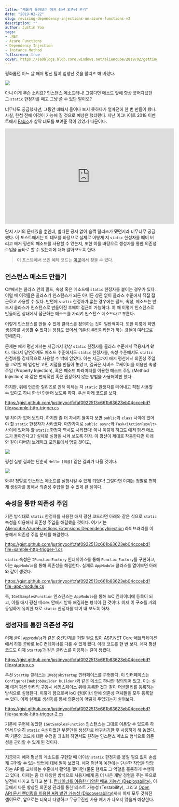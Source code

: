 ```yaml
---
title: "새롭게 톺아보는 애저 펑션 의존성 관리"
date: "2019-02-22"
slug: revising-dependency-injections-on-azure-functions-v2
description: ""
author: Justin Yoo
tags:
- .NET
- Azure Functions
- Dependency Injection
- Instance Method
fullscreen: true
cover: https://sa0blogs.blob.core.windows.net/aliencube/2019/02/getting-rid-of-static-modifier-from-azure-functions-00.png
---
```


평화롭던 어느 날 애저 펑션 팀이 엄청난 것을 릴리즈 해 버렸다.

![](https://sa0blogs.blob.core.windows.net/aliencube/2019/02/getting-rid-of-static-modifier-from-azure-functions-01.png)

아니 이게 무슨 소리요? 인스턴스 메소드라니! 그렇다면 메소드 앞에 항상 붙어다녔던 그 `static` 한정자를 떼고 그냥 쓸 수 있단 말이오?

너무나도 궁금했지만, 그동안 바빠서 들여다 보지 못하다가 얼마전에 한 번 만들어 봤다. 사실, 한첨 전에 이것이 가능해 질 것으로 예상은 했더랬다. 지난 이그나이트 2018 이벤트에서 [Fabio](https://twitter.com/codesapien)가 살짝 데모를 보여준 적이 있었기 때문이다.

<iframe width="560" height="315" src="https://www.youtube.com/embed/9Ep6N4PtAxc?start=2506" frameborder="0" allow="accelerometer; autoplay; encrypted-media; gyroscope; picture-in-picture" allowfullscreen></iframe>

단지 시기의 문제였을 뿐인데, 별다른 공지 없이 슬쩍 릴리즈가 됐던지라 너무너무 궁금했다. 이 포스트에서는 이 데모를 바탕으로 실제로 어떻게 저 `static` 한정자를 떼어 버리고 애저 펑션의 메소드를 사용할 수 있는지, 또한 이를 바탕으로 생성자를 통한 의존성 주입을 곧바로 할 수 있는지에 대해 알아보도록 한다.

> 이 포스트에서 쓰인 예제 코드는 [이곳](https://github.com/devkimchi/Azure-Functions-Instance-Method-Sample)에서 찾을 수 있다.

## 인스턴스 메소드 만들기

C#에서는 클라스 안의 필드, 속성 혹은 메소드에 `static` 한정자를 붙이는 경우가 있다. 이럴 때 이것들은 클라스가 인스턴스가 되든 아니든 상관 없이 클라스 수준에서 직접 접근하고 사용할 수 있다. 반면에 `static` 한정자가 없는 경우에는 필드, 속성, 메소드는 반드시 클라스가 인스턴스로 만들어진 후에야 접근이 가능하다. 이 때 이렇게 인스턴스로 만들어진 상태에서 접근하는 메소드를 가리켜 인스턴스 메소드라고 부른다.

이렇게 인스턴스를 만들 수 있게 클라스를 정의하는 것이 일반적이다. 또한 이렇게 하면 생성자를 사용할 수 있다는 장점도 있어서 의존성 주입이라든가 하는 것들이 여러모로 편해진다.

문제는 애저 펑션에서는 지금까지 항상 `static` 한정자를 클라스 수준에서 적용시켜 왔다. 따라서 당연하게도 메소드 수준에서도 `static` 한정자를, 속성 수준에서도 `static` 한정자를 강제적으로 사용할 수 밖에 없었다. 이는 지금까지 애저 펑션에서 의존성 주입을 고려할 때 엄청난 고민 지점을 만들어 놓았고, 결국은 서비스 로케이터를 이용한 속성 주입 (Property Injection), 혹은 메소드 파라미터를 이용한 메소드 주입 (Method Injection) 과 같은 변칙적인 혹은 권장하지 않는 방법을 사용해야만 했다.

하지만, 위에 언급한 릴리즈로 인해 이제는 저 `static` 한정자를 떼어내고 직접 사용할 수 있다고 하니 한 번 만들어 보도록 하자. 우선 아래 코드를 보자.

https://gist.github.com/justinyoo/fcfaf0922513c661b63623eb04cccebd?file=sample-http-trigger.cs

별 차이가 없어 보인다. 하지만 좀 더 자세히 들여다 보면 `public`과 `class` 사이에 있어야 할 `static` 한정자가 사라졌다. 마찬가지로 `public async`와 `Task<IActionResult>` 사이에 있어야 할 `static` 한정자 역시도 사라졌다! 아니 이렇게 하고도 애저 펑션 메소드가 돌아간다고? 실제로 실행을 시켜 보도록 하자. 이 펑션이 제대로 작동한다면 아래와 같이 디버깅 브레이크 포인트에서 멈출 것이고,

![](https://sa0blogs.blob.core.windows.net/aliencube/2019/02/getting-rid-of-static-modifier-from-azure-functions-02.png)

펑션 실행 결과는 단순히 `Hello [이름]` 같은 결과가 나올 것이다.

![](https://sa0blogs.blob.core.windows.net/aliencube/2019/02/getting-rid-of-static-modifier-from-azure-functions-03.png)

와우! 정말로 인스턴스 메소드를 실행시킬 수 있게 되었다! 그렇다면 이제는 정말로 편하게 생성자를 통해서 의존성 주입을 할 수 있게 된 셈이다.

## 속성을 통한 의존성 주입

기존 방식대로 `static` 한정자를 사용한 애저 펑션 코드라면 아래와 같은 식으로 `static` 속성을 이용해서 의존성 주입을 해결했을 것이다. 여기서는 [Aliencube.AzureFunctions.Extensions.DependencyInjection](https://www.nuget.org/packages/Aliencube.AzureFunctions.Extensions.DependencyInjection/) 라이브러리를 이용해서 의존성 주입 문제를 해결했다.

https://gist.github.com/justinyoo/fcfaf0922513c661b63623eb04cccebd?file=sample-http-trigger-1.cs

`static` 속성은 `IFunctionFactory` 인터페이스를 통해 `FunctionFactory`를 구현하고, 이는 `AppModule`을 통해 의존성을 해결한다. 실제로 `AppModule` 클라스를 열어보면 아래와 같이 생겼다.

https://gist.github.com/justinyoo/fcfaf0922513c661b63623eb04cccebd?file=app-module.cs

즉, `IGetSamplesFunction` 인스턴스는 `AppModule`을 통해 IoC 컨테이너에 등록이 되고, 이를 애저 펑션 메소드 안에서 받아 해결하는 형식이 된 것이다. 이제 이 구조를 거의 동일하게 유지한 채로 `static` 한정자를 떼어 내 보도록 하자.

## 생성자를 통한 의존성 주입

이제 굳이 `AppModule`과 같은 중간단계를 거칠 필요 없이 ASP.NET Core 애플리케이션에서 하듯 곧바로 IoC 컨테이너를 다룰 수 있게 됐다. 아래 코드를 한 번 보자. 애저 펑션 코드도 이제 `StartUp`과 같은 클라스를 이용하는 길이 생겼다.

https://gist.github.com/justinyoo/fcfaf0922513c661b63623eb04cccebd?file=startup.cs

우선 `StartUp` 클라스는 `IWebjobStartup` 인터페이스를 구현한다. 이 인터페이스는 `Configure(IWebjobBuilder builder)`와 같은 메소드 하나만 정의되어 있고, 이는 실제 애저 펑션 런타임 구동시 네임스페이스 위에 등록한 것과 같이 어셈블리를 등록하는 방식으로 실행된다. 이렇게 함으로써 IoC 컨테이너 안에 의존성 객체들을 모두 등록할 수 있다. 이제 실제로 생성자를 통해 의존성이 어떻게 주입되는지 살펴보자.

https://gist.github.com/justinyoo/fcfaf0922513c661b63623eb04cccebd?file=sample-http-trigger-2.cs

기존에 구현해 놓았던 `IGetSamplesFunction` 인스턴스는 그대로 이용할 수 있도록 하면서 단순히 `static` 속성이었던 부분만을 생성자로 바꿔치기한 후 사용하게 해 놓았다. 즉 기존의 코드에 대한 수정을 최소화 하면서도 원하는 인스턴스 메소드 형식으로 의존성을 관리할 수 있게 된 것이다.

* * *

지금까지 애저 펑션의 메소드를 구현할 때 더이상 `static` 한정자를 붙일 필요 없이 손쉽게 구현할 수 있는 방법에 대해 알아 보았다. 애저 펑션이 예전에는 단순한 작업을 담당하는 API를 교체하는 수준에서 활약을 했다면 (물론 현재도 그 역할을 훌륭하게 수행하고 있다), 이제는 좀 더 다양한 방식으로 사용자에게 좀 더 나은 개발 경험을 주는 쪽으로 발전해 나가고 있다고 본다. [컨테이너를 이용한 다양한 배포 가능성 (Deployability)](https://blog.aliencube.org/ko/2018/04/16/when-azure-functions-meets-container/), 이 글에서 다룬 향상된 의존성 관리를 통한 테스트 가능성 (Testability), 그리고 [Open API 문서 렌더링을 이용한 API 발견 가능성 (Discoverability)](https://blog.aliencube.org/ko/2019/02/02/introducing-swagger-ui-on-azure-functions/)까지 이제 모두 갖춰진 셈이므로, 앞으로는 더욱더 다양하고 무궁무진한 사용 예시가 나오지 않을까 예상한다.
